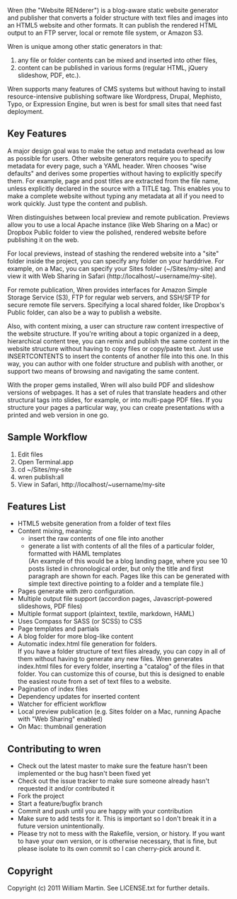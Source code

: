 Wren (the "Website RENderer") is a blog-aware static website generator and publisher that converts a folder structure with text files and images into an HTML5 website and other formats. It can publish the rendered HTML output to an FTP server, local or remote file system, or Amazon S3.

Wren is unique among other static generators in that:  

1. any file or folder contents can be mixed and inserted into other files,  
2. content can be published in various forms (regular HTML, jQuery slideshow, PDF, etc.). 

Wren supports many features of CMS systems but without having to install resource-intensive publishing software like Wordpress, Drupal, Mephisto, Typo, or Expression Engine, but wren is best for small sites that need fast deployment.


## Key Features

A major design goal was to make the setup and metadata overhead as low as possible for users. Other website generators require you to specify metadata for every page, such a YAML header. Wren chooses "wise defaults" and derives some properties without having to explicitly specify them. For example, page and post titles are extracted from the file name, unless explicitly declared in the source with a TITLE tag. This enables you to make a complete website without typing any metadata at all if you need to work quickly. Just type the content and publish.

Wren distinguishes between local preview and remote publication. Previews allow you to use a local Apache instance (like Web Sharing on a Mac) or Dropbox Public folder to view the polished, rendered website before publishing it on the web.

For local previews, instead of stashing the rendered website into a "site" folder inside the project, you can specify any folder on your harddrive. For example, on a Mac, you can specify your Sites folder (~/Sites/my-site) and view it with Web Sharing in Safari (http://localhost/~username/my-site).

For remote publication, Wren provides interfaces for Amazon Simple Storage Service (S3), FTP for regular web servers, and SSH/SFTP for secure remote file servers. Specifying a local shared folder, like Dropbox's Public folder, can also be a way to publish a website.

Also, with content mixing, a user can structure raw content irrespective of the website structure. If you're writing about a topic organized in a deep, hierarchical content tree, you can remix and publish the same content in the website structure without having to copy files or copy/paste text. Just use INSERTCONTENTS to insert the contents of another file into this one. In this way, you can author with one folder structure and publish with another, or support two means of browsing and navigating the same content.

With the proper gems installed, Wren will also build PDF and slideshow versions of webpages. It has a set of rules that translate headers and other structural tags into slides, for example, or into multi-page PDF files. If you structure your pages a particular way, you can create presentations with a printed and web version in one go.


## Sample Workflow

1. Edit files
2. Open Terminal.app
3. cd ~/Sites/my-site
4. wren publish:all
5. View in Safari, http://localhost/~username/my-site


## Features List

* HTML5 website generation from a folder of text files
* Content mixing, meaning:  
  * insert the raw contents of one file into another
  * generate a list with contents of all the files of a particular folder, formatted with HAML templates  
    (An example of this would be a blog landing page, where you see 10 posts listed in chronological order, but only the title and first paragraph are shown for each. Pages like this can be generated with simple text directive pointing to a folder and a template file.)
* Pages generate with zero configuration.
* Multiple output file support (accordion pages, Javascript-powered slideshows, PDF files)
* Multiple format support (plaintext, textile, markdown, HAML)
* Uses Compass for SASS (or SCSS) to CSS
* Page templates and partials
* A blog folder for more blog-like content
* Automatic index.html file generation for folders.  
  If you have a folder structure of text files already, you can copy in all of them without having to generate any new files. Wren generates index.html files for every folder, inserting a "catalog" of the files in that folder. You can customize this of course, but this is designed to enable the easiest route from a set of text files to a website.
* Pagination of index files
* Dependency updates for inserted content
* Watcher for efficient workflow
* Local preview publication (e.g. Sites folder on a Mac, running Apache with "Web Sharing" enabled)
* On Mac: thumbnail generation


## Contributing to wren
 
* Check out the latest master to make sure the feature hasn't been implemented or the bug hasn't been fixed yet
* Check out the issue tracker to make sure someone already hasn't requested it and/or contributed it
* Fork the project
* Start a feature/bugfix branch
* Commit and push until you are happy with your contribution
* Make sure to add tests for it. This is important so I don't break it in a future version unintentionally.
* Please try not to mess with the Rakefile, version, or history. If you want to have your own version, or is otherwise necessary, that is fine, but please isolate to its own commit so I can cherry-pick around it.


## Copyright

Copyright (c) 2011 William Martin. See LICENSE.txt for further details.

